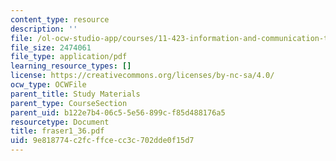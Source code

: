 ```yaml
---
content_type: resource
description: ''
file: /ol-ocw-studio-app/courses/11-423-information-and-communication-technologies-in-community-development-spring-2004/9e818774c2fcffcecc3c702dde0f15d7_fraser1_36.pdf
file_size: 2474061
file_type: application/pdf
learning_resource_types: []
license: https://creativecommons.org/licenses/by-nc-sa/4.0/
ocw_type: OCWFile
parent_title: Study Materials
parent_type: CourseSection
parent_uid: b122e7b4-06c5-5e56-899c-f85d488176a5
resourcetype: Document
title: fraser1_36.pdf
uid: 9e818774-c2fc-ffce-cc3c-702dde0f15d7
---
```

